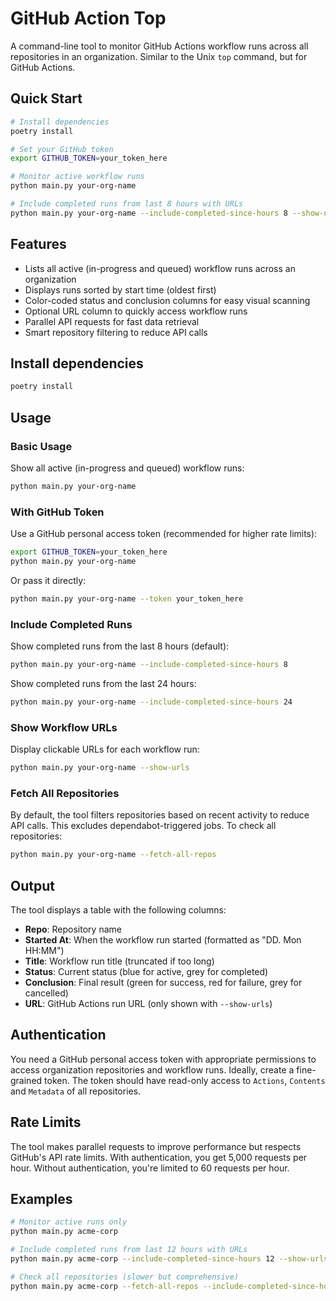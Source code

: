 # GitHub Action Top

A command-line tool to monitor GitHub Actions workflow runs across all repositories in an organization. Similar to the Unix `top` command, but for GitHub Actions.

## Quick Start

```bash
# Install dependencies
poetry install

# Set your GitHub token
export GITHUB_TOKEN=your_token_here

# Monitor active workflow runs
python main.py your-org-name

# Include completed runs from last 8 hours with URLs
python main.py your-org-name --include-completed-since-hours 8 --show-urls
```

## Features

- Lists all active (in-progress and queued) workflow runs across an organization
- Displays runs sorted by start time (oldest first)
- Color-coded status and conclusion columns for easy visual scanning
- Optional URL column to quickly access workflow runs
- Parallel API requests for fast data retrieval
- Smart repository filtering to reduce API calls

## Install dependencies

```bash
poetry install
```

## Usage

### Basic Usage

Show all active (in-progress and queued) workflow runs:

```bash
python main.py your-org-name
```

### With GitHub Token

Use a GitHub personal access token (recommended for higher rate limits):

```bash
export GITHUB_TOKEN=your_token_here
python main.py your-org-name
```

Or pass it directly:

```bash
python main.py your-org-name --token your_token_here
```

### Include Completed Runs

Show completed runs from the last 8 hours (default):

```bash
python main.py your-org-name --include-completed-since-hours 8
```

Show completed runs from the last 24 hours:

```bash
python main.py your-org-name --include-completed-since-hours 24
```

### Show Workflow URLs

Display clickable URLs for each workflow run:

```bash
python main.py your-org-name --show-urls
```

### Fetch All Repositories

By default, the tool filters repositories based on recent activity to reduce API calls. This excludes dependabot-triggered jobs. To check all repositories:

```bash
python main.py your-org-name --fetch-all-repos
```

## Output

The tool displays a table with the following columns:

- **Repo**: Repository name
- **Started At**: When the workflow run started (formatted as "DD. Mon HH:MM")
- **Title**: Workflow run title (truncated if too long)
- **Status**: Current status (blue for active, grey for completed)
- **Conclusion**: Final result (green for success, red for failure, grey for cancelled)
- **URL**: GitHub Actions run URL (only shown with `--show-urls`)

## Authentication

You need a GitHub personal access token with appropriate permissions to access organization repositories and workflow runs. Ideally, create a fine-grained token. The token should have read-only access to `Actions`, `Contents` and `Metadata` of all repositories.

## Rate Limits

The tool makes parallel requests to improve performance but respects GitHub's API rate limits. With authentication, you get 5,000 requests per hour. Without authentication, you're limited to 60 requests per hour.

## Examples

```bash
# Monitor active runs only
python main.py acme-corp

# Include completed runs from last 12 hours with URLs
python main.py acme-corp --include-completed-since-hours 12 --show-urls

# Check all repositories (slower but comprehensive)
python main.py acme-corp --fetch-all-repos --include-completed-since-hours 6
```
